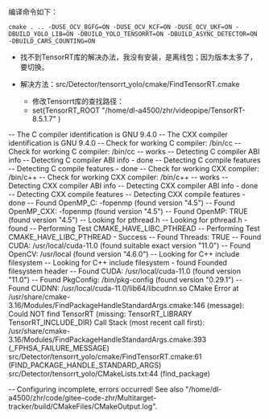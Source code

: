 
编译命令如下：

```
cmake . .. -DUSE_OCV_BGFG=ON -DUSE_OCV_KCF=ON -DUSE_OCV_UKF=ON -DBUILD_YOLO_LIB=ON -DBUILD_YOLO_TENSORRT=ON -DBUILD_ASYNC_DETECTOR=ON -DBUILD_CARS_COUNTING=ON
```

* 找不到TensorRT库的解决办法，我没有安装，是离线包；因为版本太多了，要切换。
* 解决方法：src/Detector/tensorrt_yolo/cmake/FindTensorRT.cmake

  * 修改Tensorrt库的查找路径：
  * set(TensorRT_ROOT "/home/dl-a4500/zhr/videopipe/TensorRT-8.5.1.7" )


-- The C compiler identification is GNU 9.4.0
-- The CXX compiler identification is GNU 9.4.0
-- Check for working C compiler: /bin/cc
-- Check for working C compiler: /bin/cc -- works
-- Detecting C compiler ABI info
-- Detecting C compiler ABI info - done
-- Detecting C compile features
-- Detecting C compile features - done
-- Check for working CXX compiler: /bin/c++
-- Check for working CXX compiler: /bin/c++ -- works
-- Detecting CXX compiler ABI info
-- Detecting CXX compiler ABI info - done
-- Detecting CXX compile features
-- Detecting CXX compile features - done
-- Found OpenMP_C: -fopenmp (found version "4.5")
-- Found OpenMP_CXX: -fopenmp (found version "4.5")
-- Found OpenMP: TRUE (found version "4.5")
-- Looking for pthread.h
-- Looking for pthread.h - found
-- Performing Test CMAKE_HAVE_LIBC_PTHREAD
-- Performing Test CMAKE_HAVE_LIBC_PTHREAD - Success
-- Found Threads: TRUE
-- Found CUDA: /usr/local/cuda-11.0 (found suitable exact version "11.0")
-- Found OpenCV: /usr/local (found version "4.6.0")
-- Looking for C++ include filesystem
-- Looking for C++ include filesystem - found
Founded filesystem header
-- Found CUDA: /usr/local/cuda-11.0 (found version "11.0")
-- Found PkgConfig: /bin/pkg-config (found version "0.29.1")
-- Found CUDNN: /usr/local/cuda-11.0/lib64/libcudnn.so
CMake Error at /usr/share/cmake-3.16/Modules/FindPackageHandleStandardArgs.cmake:146 (message):
  Could NOT find TensorRT (missing: TensorRT_LIBRARY TensorRT_INCLUDE_DIR)
Call Stack (most recent call first):
  /usr/share/cmake-3.16/Modules/FindPackageHandleStandardArgs.cmake:393 (_FPHSA_FAILURE_MESSAGE)
  src/Detector/tensorrt_yolo/cmake/FindTensorRT.cmake:61 (FIND_PACKAGE_HANDLE_STANDARD_ARGS)
  src/Detector/tensorrt_yolo/CMakeLists.txt:44 (find_package)

-- Configuring incomplete, errors occurred!
See also "/home/dl-a4500/zhr/code/gitee-code-zhr/Multitarget-tracker/build/CMakeFiles/CMakeOutput.log".
